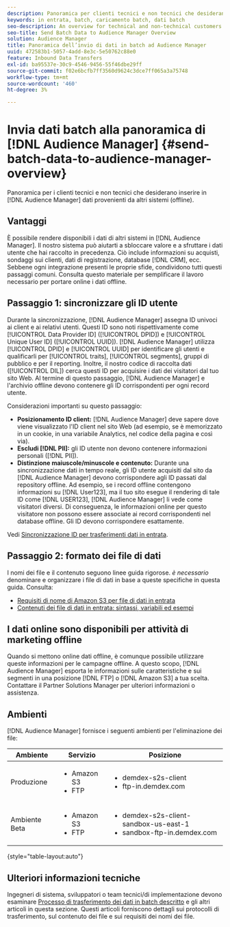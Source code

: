 ```yaml
---
description: Panoramica per clienti tecnici e non tecnici che desiderano acquisire in Audience Manager dati provenienti da altri sistemi (offline).
keywords: in entrata, batch, caricamento batch, dati batch
seo-description: An overview for technical and non-technical customers who want to bring data from other systems (offline) into Audience Manager. To do so, use the batch upload option in Audience Manager.
seo-title: Send Batch Data to Audience Manager Overview
solution: Audience Manager
title: Panoramica dell’invio di dati in batch ad Audience Manager
uuid: 472583b1-5057-4add-8e3c-5e50762c88e0
feature: Inbound Data Transfers
exl-id: ba95537e-30c9-4546-9456-55f46dbe29ff
source-git-commit: f02e6bcfb7ff3560d9624c3dce7ff065a3a75748
workflow-type: tm+mt
source-wordcount: '460'
ht-degree: 3%

---
```


# Invia dati batch alla panoramica di [!DNL Audience Manager] {#send-batch-data-to-audience-manager-overview}

Panoramica per i clienti tecnici e non tecnici che desiderano inserire in [!DNL Audience Manager] dati provenienti da altri sistemi (offline).

## Vantaggi

È possibile rendere disponibili i dati di altri sistemi in [!DNL Audience Manager]. Il nostro sistema può aiutarti a sbloccare valore e a sfruttare i dati utente che hai raccolto in precedenza. Ciò include informazioni su acquisti, sondaggi sui clienti, dati di registrazione, database [!DNL CRM], ecc. Sebbene ogni integrazione presenti le proprie sfide, condividono tutti questi passaggi comuni. Consulta questo materiale per semplificare il lavoro necessario per portare online i dati offline.

## Passaggio 1: sincronizzare gli ID utente

Durante la sincronizzazione, [!DNL Audience Manager] assegna ID univoci ai client e ai relativi utenti. Questi ID sono noti rispettivamente come [!UICONTROL Data Provider ID] ([!UICONTROL DPID]) e [!UICONTROL Unique User ID] ([!UICONTROL UUID]). [!DNL Audience Manager] utilizza [!UICONTROL DPID] e [!UICONTROL UUID] per identificare gli utenti e qualificarli per [!UICONTROL traits], [!UICONTROL segments], gruppi di pubblico e per il reporting. Inoltre, il nostro codice di raccolta dati ([!UICONTROL DIL]) cerca questi ID per acquisire i dati dei visitatori dal tuo sito Web. Al termine di questo passaggio, [!DNL Audience Manager] e l&#39;archivio offline devono contenere gli ID corrispondenti per ogni record utente.

Considerazioni importanti su questo passaggio:

* **Posizionamento ID client:** [!DNL Audience Manager] deve sapere dove viene visualizzato l&#39;ID client nel sito Web (ad esempio, se è memorizzato in un cookie, in una variabile Analytics, nel codice della pagina e così via).
* **Escludi [!DNL PII]:** gli ID utente non devono contenere informazioni personali ([!DNL PII]).
* **Distinzione maiuscole/minuscole e contenuto:** Durante una sincronizzazione dati in tempo reale, gli ID utente acquisiti dal sito da [!DNL Audience Manager] devono corrispondere agli ID passati dal repository offline. Ad esempio, se i record offline contengono informazioni su [!DNL User123], ma il tuo sito esegue il rendering di tale ID come [!DNL USER123], [!DNL Audience Manager] li vede come visitatori diversi. Di conseguenza, le informazioni online per questo visitatore non possono essere associate ai record corrispondenti nel database offline. Gli ID devono corrispondere esattamente.

Vedi [Sincronizzazione ID per trasferimenti dati in entrata](../../../integration/sending-audience-data/batch-data-transfer-explained/id-sync-http.md).

## Passaggio 2: formato dei file di dati

I nomi dei file e il contenuto seguono linee guida rigorose. *è necessario* denominare e organizzare i file di dati in base a queste specifiche in questa guida. Consulta:

* [Requisiti di nome di Amazon S3 per file di dati in entrata](../../../integration/sending-audience-data/batch-data-transfer-explained/inbound-s3-filenames.md)
* [Contenuti dei file di dati in entrata: sintassi, variabili ed esempi](../../../integration/sending-audience-data/batch-data-transfer-explained/inbound-file-contents.md)

## I dati online sono disponibili per attività di marketing offline

Quando si mettono online dati offline, è comunque possibile utilizzare queste informazioni per le campagne offline. A questo scopo, [!DNL Audience Manager] esporta le informazioni sulle caratteristiche e sui segmenti in una posizione [!DNL FTP] o [!DNL Amazon S3] a tua scelta. Contattare il Partner Solutions Manager per ulteriori informazioni o assistenza.

## Ambienti

[!DNL Audience Manager] fornisce i seguenti ambienti per l&#39;eliminazione dei file:

| Ambiente | Servizio | Posizione |
|---------|----------|---------|
| Produzione | <ul><li>Amazon S3</li><li>FTP</li></ul> | <ul><li>demdex-s2s-client</li><li>ftp-in.demdex.com</li></ul> |
| Ambiente Beta | <ul><li>Amazon S3</li><li>FTP</li></ul> | <ul><li>demdex-s2s-client-sandbox-us-east-1</li><li>sandbox-ftp-in.demdex.com</li></ul> |

{style="table-layout:auto"}

## Ulteriori informazioni tecniche

Ingegneri di sistema, sviluppatori o team tecnici/di implementazione devono esaminare [Processo di trasferimento dei dati in batch descritto](../../../integration/sending-audience-data/batch-data-transfer-explained/batch-data-transfer-explained.md) e gli altri articoli in questa sezione. Questi articoli forniscono dettagli sui protocolli di trasferimento, sul contenuto dei file e sui requisiti dei nomi dei file.
